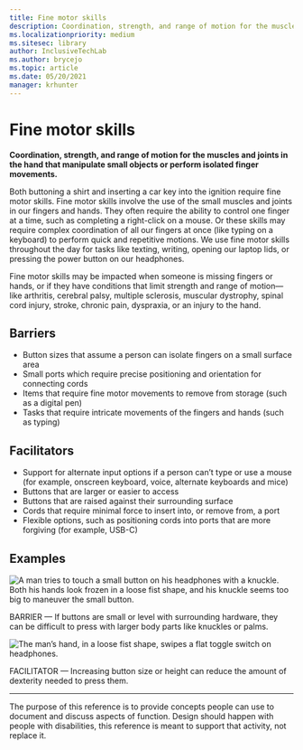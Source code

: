 ```yaml
---
title: Fine motor skills
description: Coordination, strength, and range of motion for the muscles and joints in the hand that manipulate small objects or perform isolated finger movements
ms.localizationpriority: medium
ms.sitesec: library
author: InclusiveTechLab
ms.author: brycejo 
ms.topic: article
ms.date: 05/20/2021
manager: krhunter
---
```


# Fine motor skills

**Coordination, strength, and range of motion for the muscles and joints in the hand that manipulate small objects or perform isolated finger movements.**

Both buttoning a shirt and inserting a car key into the ignition require fine motor skills. Fine motor skills involve the use of the small muscles and joints in our fingers and hands. They often require the ability to control one finger at a time, such as completing a right-click on a mouse. Or these skills may require complex coordination of all our fingers at once (like typing on a keyboard) to perform quick and repetitive motions. We use fine motor skills throughout the day for tasks like texting, writing, opening our laptop lids, or pressing the power button on our headphones.

Fine motor skills may be impacted when someone is missing fingers or hands, or if they have conditions that limit strength and range of motion—like arthritis, cerebral palsy, multiple sclerosis, muscular dystrophy, spinal cord injury, stroke, chronic pain, dyspraxia, or an injury to the hand.

## Barriers

* Button sizes that assume a person can isolate fingers on a small surface area
* Small ports which require precise positioning and orientation for connecting cords
* Items that require fine motor movements to remove from storage (such as a digital pen)
* Tasks that require intricate movements of the fingers and hands (such as typing)

## Facilitators

* Support for alternate input options if a person can’t type or use a mouse (for example, onscreen keyboard, voice, alternate keyboards and mice)​
* Buttons that are larger or easier to access​
* Buttons that are raised against their surrounding surface​
* Cords that require minimal force to insert into, or remove from, a port​
* Flexible options, such as positioning cords into ports that are more forgiving (for example, USB-C)​


## Examples

![A man tries to touch a small button on his headphones with a knuckle. Both his hands look frozen in a loose fist shape, and his knuckle seems too big to maneuver the small button.](/images/Mobility_FineMotor_Barrier.jpg)

BARRIER — If buttons are small or level with surrounding hardware, they can be difficult to press with larger body parts like knuckles or palms. 

![The man’s hand, in a loose fist shape, swipes a flat toggle switch on headphones.](/images/Mobility_FineMotor_Facilitator.jpg)

FACILITATOR — Increasing button size or height can reduce the amount of dexterity needed to press them. ​

[comment]: # (Footer statement)
___
The purpose of this reference is to provide concepts people can use to document and discuss aspects of function. Design should happen with people with disabilities, this reference is meant to support that activity, not replace it. 